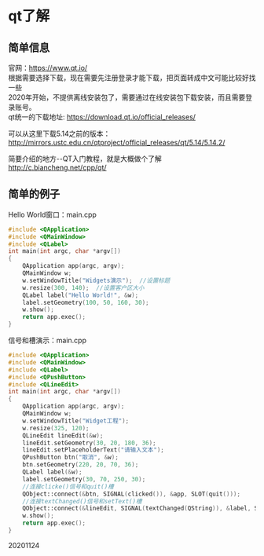 # qt了解

## 简单信息
官网：https://www.qt.io/  
根据需要选择下载，现在需要先注册登录才能下载，把页面转成中文可能比较好找一些  
2020年开始，不提供离线安装包了，需要通过在线安装包下载安装，而且需要登录账号。  
qt统一的下载地址: https://download.qt.io/official_releases/  

可以从这里下载5.14之前的版本：  
http://mirrors.ustc.edu.cn/qtproject/official_releases/qt/5.14/5.14.2/  

简要介绍的地方--QT入门教程，就是大概做个了解  
http://c.biancheng.net/cpp/qt/  


## 简单的例子
Hello World窗口：main.cpp  
```cpp
#include <QApplication>
#include <QMainWindow>
#include <QLabel>
int main(int argc, char *argv[])
{
    QApplication app(argc, argv);
    QMainWindow w;
    w.setWindowTitle("Widgets演示");  //设置标题
    w.resize(300, 140);  //设置客户区大小
    QLabel label("Hello World!", &w);
    label.setGeometry(100, 50, 160, 30);
    w.show();
    return app.exec();
}
```

信号和槽演示：main.cpp  
```cpp
#include <QApplication>
#include <QMainWindow>
#include <QLabel>
#include <QPushButton>
#include <QLineEdit>
int main(int argc, char *argv[])
{
    QApplication app(argc, argv);
    QMainWindow w;
    w.setWindowTitle("Widget工程");
    w.resize(325, 120);
    QLineEdit lineEdit(&w);
    lineEdit.setGeometry(30, 20, 180, 36);
    lineEdit.setPlaceholderText("请输入文本");
    QPushButton btn("取消", &w);
    btn.setGeometry(220, 20, 70, 36);
    QLabel label(&w);
    label.setGeometry(30, 70, 250, 30);
    //连接clicke()信号和quit()槽
    QObject::connect(&btn, SIGNAL(clicked()), &app, SLOT(quit()));
    //连接textChanged()信号和setText()槽
    QObject::connect(&lineEdit, SIGNAL(textChanged(QString)), &label, SLOT(setText(QString)));
    w.show();
    return app.exec();
}
```


20201124  
